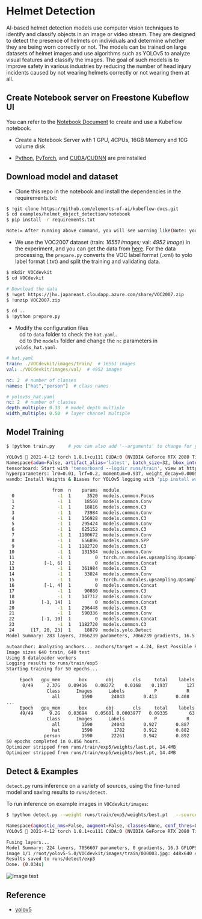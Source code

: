 # Helmet Detection

AI-based helmet detection models use computer vision techniques to identify and classify objects in an image or video stream. They are designed to detect the presence of helmets on individuals and determine whether they are being worn correctly or not. The models can be trained on large datasets of helmet images and use algorithms such as YOLOv5 to analyze visual features and classify the images. The goal of such models is to improve safety in various industries by reducing the number of head injury incidents caused by not wearing helmets correctly or not wearing them at all.

## Create Notebook server on Freestone Kubeflow UI

You can refer to the [Notebook Document](https://elements-of-ai.github.io/kubeflow-docs/user-guide/notebooks.html) to create and use a Kubeflow notebook.

- Create a Notebook Server with 1 GPU, 4CPUs, 16GB Memory and 10G volume disk


- [Python](https://www.python.org/), [PyTorch](https://pytorch.org/), and [CUDA](https://developer.nvidia.com/cuda)/[CUDNN](https://developer.nvidia.com/cudnn)  are preinstalled

## Download model and dataset

- Clone this repo in the notebook and install the dependencies in the requirements.txt:

```bash
$ !git clone https://github.com/elements-of-ai/kubeflow-docs.git
$ cd examples/helmet_object_detection/notebook
$ pip install -r requirements.txt

Note:= After running above command, you will see warning like(Note: you may need to restart the kernel to use updated packages.) You can restart your Jupyter Kernel by simply clicking Kernel > Restart from the Jupyter menu. Note: This will reset your notebook and remove all variables or methods you've defined! Sometimes you'll notice that your notebook is still hanging after you've restart the kernel. If this occurs try refreshing your browser
```

- We use the VOC2007 dataset (train: *16551 images;*  val: *4952 image*) in the experiment, and you can get the data from [here](https://jhx.japaneast.cloudapp.azure.com/share/VOC2007.zip). For the data processing, the `prepare.py` converts the VOC label format (.xml) to yolo label format (.txt) and split the training and  validating data.

```bash
$ mkdir VOCdevkit
$ cd VOCdevkit

# Download the data
$ !wget https://jhx.japaneast.cloudapp.azure.com/share/VOC2007.zip
$ !unzip VOC2007.zip

$ cd ..
$ !python prepare.py
```

- Modify the configuration files <br>
  &ensp; cd to `data` folder to check the `hat.yaml`. <br>
  &ensp; cd to the `models` folder and change the `nc` parameters in `yolo5s_hat.yaml`.

```yaml
# hat.yaml
train: ./VOCdevkit/images/train/  # 16551 images
val: ./VOCdevkit/images/val/  # 4952 images

nc: 2  # number of classes
names: ["hat","person"]  # class names

# yolov5s_hat.yaml
nc: 2  # number of classes
depth_multiple: 0.33  # model depth multiple
width_multiple: 0.50  # layer channel multiple
```

## Model Training

```bash
$ !python train.py     # you can also add '--arguments' to change for your setting

YOLOv5 🚀 2021-4-12 torch 1.8.1+cu111 CUDA:0 (NVIDIA GeForce RTX 2080 Ti, 11019.5625MB)
Namespace(adam=False, artifact_alias='latest', batch_size=32, bbox_interval=-1, bucket='', cache_images=False, cfg='models/yolov5s_hat.yaml', data='data/hat.yaml', device='0', entity=None, epochs=50, evolve=False, exist_ok=False, global_rank=-1, hyp='data/hyp.scratch.yaml', image_weights=False, img_size=[640, 640], label_smoothing=0.0, linear_lr=False, local_rank=-1, multi_scale=False, name='exp', noautoanchor=False, nosave=False, notest=False, project='runs/train', quad=False, rect=False, resume=False, save_dir='runs/train/exp5', save_period=-1, single_cls=False, sync_bn=False, total_batch_size=32, upload_dataset=False, weights='yolov5s.pt', workers=8, world_size=1)
tensorboard: Start with 'tensorboard --logdir runs/train', view at http://localhost:6006/
hyperparameters: lr0=0.01, lrf=0.2, momentum=0.937, weight_decay=0.0005, warmup_epochs=3.0, warmup_momentum=0.8, warmup_bias_lr=0.1, box=0.05, cls=0.5, cls_pw=1.0, obj=1.0, obj_pw=1.0, iou_t=0.2, anchor_t=4.0, fl_gamma=0.0, hsv_h=0.015, hsv_s=0.7, hsv_v=0.4, degrees=0.0, translate=0.1, scale=0.5, shear=0.0, perspective=0.0, flipud=0.0, fliplr=0.5, mosaic=1.0, mixup=0.0
wandb: Install Weights & Biases for YOLOv5 logging with 'pip install wandb' (recommended)

                 from  n    params  module                                  arguments
  0                -1  1      3520  models.common.Focus                     [3, 32, 3]
  1                -1  1     18560  models.common.Conv                      [32, 64, 3, 2]
  2                -1  1     18816  models.common.C3                        [64, 64, 1]
  3                -1  1     73984  models.common.Conv                      [64, 128, 3, 2]
  4                -1  1    156928  models.common.C3                        [128, 128, 3]
  5                -1  1    295424  models.common.Conv                      [128, 256, 3, 2]
  6                -1  1    625152  models.common.C3                        [256, 256, 3]
  7                -1  1   1180672  models.common.Conv                      [256, 512, 3, 2]
  8                -1  1    656896  models.common.SPP                       [512, 512, [5, 9, 13]]
  9                -1  1   1182720  models.common.C3                        [512, 512, 1, False]
 10                -1  1    131584  models.common.Conv                      [512, 256, 1, 1]
 11                -1  1         0  torch.nn.modules.upsampling.Upsample    [None, 2, 'nearest']
 12           [-1, 6]  1         0  models.common.Concat                    [1]
 13                -1  1    361984  models.common.C3                        [512, 256, 1, False]
 14                -1  1     33024  models.common.Conv                      [256, 128, 1, 1]
 15                -1  1         0  torch.nn.modules.upsampling.Upsample    [None, 2, 'nearest']
 16           [-1, 4]  1         0  models.common.Concat                    [1]
 17                -1  1     90880  models.common.C3                        [256, 128, 1, False]
 18                -1  1    147712  models.common.Conv                      [128, 128, 3, 2]
 19          [-1, 14]  1         0  models.common.Concat                    [1]
 20                -1  1    296448  models.common.C3                        [256, 256, 1, False]
 21                -1  1    590336  models.common.Conv                      [256, 256, 3, 2]
 22          [-1, 10]  1         0  models.common.Concat                    [1]
 23                -1  1   1182720  models.common.C3                        [512, 512, 1, False]
 24      [17, 20, 23]  1     18879  models.yolo.Detect                      [2, [[10, 13, 16, 30, 33, 23], [30, 61, 62, 45, 59, 119], [116, 90, 156, 198, 373, 326]], [128, 256, 512]]
Model Summary: 283 layers, 7066239 parameters, 7066239 gradients, 16.5 GFLOPS

autoanchor: Analyzing anchors... anchors/target = 4.24, Best Possible Recall (BPR) = 0.9999
Image sizes 640 train, 640 test
Using 8 dataloader workers
Logging results to runs/train/exp5
Starting training for 50 epochs...

     Epoch   gpu_mem       box       obj       cls     total    labels  img_size
      0/49     2.37G   0.09416   0.08272    0.0168    0.1937       127       640: 100%|█████████████████████████████████████████████████████████████████████████████████████████████████████| 188/188 [00:56<00:00,  3.30it/s]
               Class      Images      Labels           P           R      mAP@.5  mAP@.5:.95: 100%|███████████████████████████████████████████████████████████████████████████████████████████| 25/25 [00:21<00:00,  1.18it/s]
                 all        1590       24043       0.413       0.408       0.353       0.111
...
     Epoch   gpu_mem       box       obj       cls     total    labels  img_size
     49/49      9.2G   0.03694   0.05601 0.0003977   0.09335        63       640: 100%|███████████████████████████████████████████████████████████████████████████████████████████████████████████| 188/188 [00:50<00:00,  3.76it/s]
               Class      Images      Labels           P           R      mAP@.5  mAP@.5:.95: 100%|█████████████████████████████████████████████████████████████████████████████████████████████████| 25/25 [00:14<00:00,  1.71it/s]
                 all        1590       24043       0.927       0.887       0.938       0.604
                 hat        1590        1782       0.912       0.882       0.939       0.728
              person        1590       22261       0.942       0.892       0.937        0.48
50 epochs completed in 0.856 hours.
Optimizer stripped from runs/train/exp5/weights/last.pt, 14.4MB
Optimizer stripped from runs/train/exp5/weights/best.pt, 14.4MB
```

## Detect & Examples

`detect.py` runs inference on a variety of sources, using the fine-tuned model and saving results to `runs/detect`.

To run inference on example images in `VOCdevkit/images`:
```bash
$ !python detect.py --weight runs/train/exp5/weights/best.pt   --source  VOCdevkit/images/train/000004.jpg

Namespace(agnostic_nms=False, augment=False, classes=None, conf_thres=0.25, device='', exist_ok=False, img_size=640, iou_thres=0.45, name='exp', nosave=False, project='runs/detect', save_conf=False, save_txt=False, source='VOCdevkit/images/train/000003.jpg', update=False, view_img=False, weights=['runs/train/exp5/weights/best.pt'])
YOLOv5 🚀 2021-4-12 torch 1.8.1+cu111 CUDA:0 (NVIDIA GeForce RTX 2080 Ti, 11019.5625MB)

Fusing layers...
Model Summary: 224 layers, 7056607 parameters, 0 gradients, 16.3 GFLOPS
image 1/1 /root/yolov5-5.0/VOCdevkit/images/train/000003.jpg: 448x640 4 hats, 3 persons, Done. (0.022s)
Results saved to runs/detect/exp3
Done. (0.034s)
```

![Image text](./imgs/result.jpg)

## Reference

- [yolov5](https://github.com/ultralytics/yolov5)
